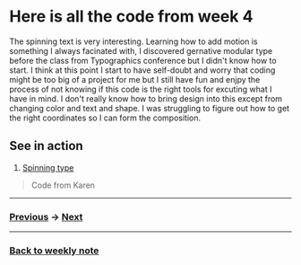 # Here is all the code from week 4
The spinning text is very interesting. Learning how to add motion is something I always facinated with, I discovered gernative modular type before the class from Typographics conference but I didn't know how to start. I think at 
this point I start to have self-doubt and worry that coding might be too big of a project for me but I still have 
fun and enjpy the process of not knowing if this code is the right tools for excuting what I have in mind. I don't really know how to bring design into this except from changing color and text and shape. I was struggling to figure out how to get the right coordinates so I can form the composition.   

## See in action
1. [Spinning type](http://127.0.0.1:8250/)

> Code from Karen


---------------------------------------------------
### [Previous](https://github.com/napasornc/c0dew0rd/tree/master/processing/week%2003) -> [Next](https://github.com/napasornc/c0dew0rd/tree/master/processing/week%2006.2)  

--------------------------------------------------
### [Back to weekly note](https://github.com/napasornc/c0dew0rd)

